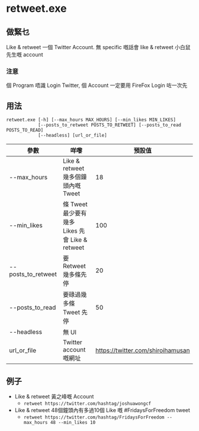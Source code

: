 # retweet.exe

## 做緊乜
Like & retweet 一個 Twitter Account. 無 specific 嘅話會 like & retweet 小白鼠先生嘅 account

### 注意
個 Program 唔識 Login Twitter, 個 Account 一定要用 FireFox Login 咗一次先

## 用法
```
retweet.exe [-h] [--max_hours MAX_HOURS] [--min_likes MIN_LIKES] 
            [--posts_to_retweet POSTS_TO_RETWEET] [--posts_to_read POSTS_TO_READ] 
            [--headless] [url_or_file]
```
| 參數        | 咩嚟                               | 預設值 |
|-------------|-----------------------------------|--------|
| --max_hours | Like & retweet 幾多個鐘頭內嘅 Tweet | 18    |
| --min_likes | 條 Tweet 最少要有幾多 Likes 先會 Like & retweet | 100    |
| --posts_to_retweet | 要 Retweet 幾多條先停 | 20    |
| --posts_to_read | 要碌過幾多條 Tweet 先停 | 50    |
| --headless | 無 UI |     |
| url_or_file | Twitter account 嘅網址 | https://twitter.com/shiroihamusan    |

>

## 例子
* Like & retweet 黃之峰嘅 Account
    * `retweet https://twitter.com/hashtag/joshuawongcf`
* Like & retweet 48個鐘頭內有多過10個 Like 嘅 #FridaysForFreedom tweet
    * `retweet https://twitter.com/hashtag/FridaysForFreedom --max_hours 48 --min_likes 10`
